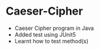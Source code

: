 # Caeser-Cipher

- Caeser Cipher program in Java
- Added test using JUnit5 
- Learnt how to test method(s)